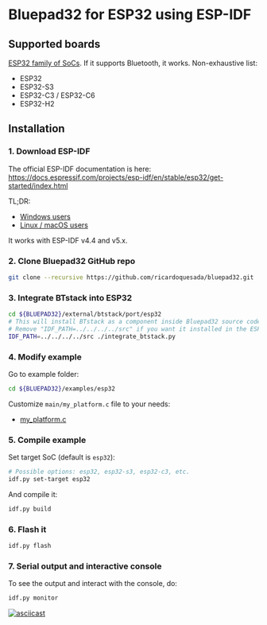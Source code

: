 # Bluepad32 for ESP32 using ESP-IDF

## Supported boards

[ESP32 family of SoCs][esp32_socs]. If it supports Bluetooth, it works. Non-exhaustive list:

- ESP32
- ESP32-S3
- ESP32-C3 / ESP32-C6
- ESP32-H2

[esp32_socs]: https://www.espressif.com/en/products/socs

## Installation

### 1. Download ESP-IDF

The official ESP-IDF documentation is here: <https://docs.espressif.com/projects/esp-idf/en/stable/esp32/get-started/index.html>

TL;DR:

- [Windows users](https://dl.espressif.com/dl/esp-idf/)
- [Linux / macOS users](https://docs.espressif.com/projects/esp-idf/en/stable/esp32/get-started/linux-macos-setup.html)


It works with ESP-IDF v4.4 and v5.x.

### 2. Clone Bluepad32 GitHub repo

   ```sh
   git clone --recursive https://github.com/ricardoquesada/bluepad32.git
   ```

### 3. Integrate BTstack into ESP32

   ```sh
   cd ${BLUEPAD32}/external/btstack/port/esp32
   # This will install BTstack as a component inside Bluepad32 source code (recommended).
   # Remove "IDF_PATH=../../../../src" if you want it installed in the ESP-IDF folder
   IDF_PATH=../../../../src ./integrate_btstack.py
   ```

### 4. Modify example

Go to example folder:

   ```sh
   cd ${BLUEPAD32}/examples/esp32
   ```

Customize `main/my_platform.c` file to your needs:

- [my_platform.c](https://github.com/ricardoquesada/bluepad32/blob/main/examples/esp32/main/my_platform.c)

### 5. Compile example

Set target SoC (default is `esp32`):

   ```sh
   # Possible options: esp32, esp32-s3, esp32-c3, etc.
   idf.py set-target esp32
   ```

And compile it:

   ```sh
   idf.py build
   ```

### 6. Flash it

   ```sh
   idf.py flash
   ```

### 7. Serial output and interactive console

To see the output and interact with the console, do:

   ```sh
   idf.py monitor
   ```

[![asciicast](https://asciinema.org/a/650459.svg)](https://asciinema.org/a/650459)

